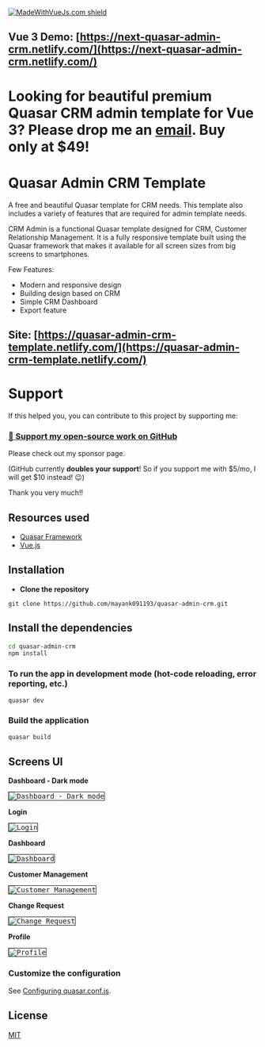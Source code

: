 [![MadeWithVueJs.com shield](https://madewithvuejs.com/storage/repo-shields/2437-shield.svg)](https://madewithvuejs.com/p/quasar-admin-crm/shield-link)

## Vue 3 Demo: [https://next-quasar-admin-crm.netlify.com/](https://next-quasar-admin-crm.netlify.com/)


# Looking for beautiful premium Quasar CRM admin template for Vue 3? Please drop me an [email](mailto:mayank091193@gmail.com). Buy only at <b>$49</b>!

# Quasar Admin CRM Template

A free and beautiful Quasar template for CRM needs. This template also includes a variety of features that are required for admin template needs.

CRM Admin is a functional Quasar template designed for CRM, Customer Relationship Management. It is a fully responsive template built using the Quasar framework that makes it available for all screen sizes from big screens to smartphones.

Few Features:
* Modern and responsive design
* Building design based on CRM
* Simple CRM Dashboard
* Export feature

## Site: [https://quasar-admin-crm-template.netlify.com/](https://quasar-admin-crm-template.netlify.com/)

# Support

If this helped you, you can contribute to this project by supporting me:

### [💜 Support my open-source work on GitHub](https://github.com/sponsors/mayank091193)

Please check out my sponsor page.

(GitHub currently **doubles your support**! So if you support me with $5/mo, I will get $10 instead! 😉)

Thank you very much!!

## Resources used
* [Quasar Framework](https://quasar.dev/)
* [Vue.js](https://vuejs.org/)


## Installation

* **Clone the repository**

```
git clone https://github.com/mayank091193/quasar-admin-crm.git
```

## Install the dependencies
```bash
cd quasar-admin-crm
npm install
```

### To run the app in development mode (hot-code reloading, error reporting, etc.)
```bash
quasar dev
```


### Build the application
```bash
quasar build
```


## Screens UI
**Dashboard - Dark mode**
<p float="left">
        <kbd>
<img src="assets/dashboard_dark.png" border="1" alt="Dashboard - Dark mode"
        title="Dashboard - Dark mode"  />
                </kbd>
</p>

**Login**
<p float="left">
        <kbd>
<img src="assets/login.png" border="1" alt="Login"
        title="Login"  />
                </kbd>
</p>

**Dashboard**
<p float="left">
	<kbd>
<img src="assets/dashboard.png" border="1" alt="Dashboard"
	title="Dashboard"  />
		</kbd>
</p>

**Customer Management**
<p float="left">
	<kbd>
<img src="assets/customer_management.png" border="1" alt="Customer Management"
	title="Customer Management"  />
	</kbd>
</p>

**Change Request**
<p float="left">
	<kbd>
<img src="assets/change_request.png" border="1" alt="Change Request"
	title="Change Request"  />
	</kbd>
</p>

**Profile**
<p float="left">
	<kbd>
<img src="assets/profile.png" border="1" alt="Profile"
	title="Profile"  />
	</kbd>
</p>

### Customize the configuration
See [Configuring quasar.conf.js](https://quasar.dev/quasar-cli/quasar-conf-js).

## License

[MIT](http://opensource.org/licenses/MIT)
